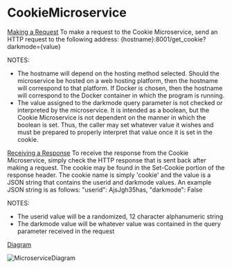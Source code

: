 # CookieMicroservice

<u>Making a Request</u>
To make a request to the Cookie Microservice, send an HTTP request to the following address:
{hostname}:8001/get_cookie?darkmode={value}

NOTES:
* The hostname will depend on the hosting method selected. Should the microservice be hosted on a web hosting platform, then the hostname will correspond to that platform. If Docker is chosen, then the hostname will correspond to the Docker container in which the program is running.
* The value assigned to the darkmode query parameter is not checked or interpreted by the microservice. It is intended as a boolean, but the Cookie Microservice is not dependent on the manner in which the boolean is set. Thus, the caller may set whatever value it wishes and must be prepared to properly interpret that value once it is set in the cookie.

<u>Receiving a Response</u>
To receive the response from the Cookie Microservice, simply check the HTTP response that is sent back after making a request. The cookie may be found in the Set-Cookie portion of the response header.
The cookie name is simply 'cookie' and the value is a JSON string that contains the userid and darkmode values. An example JSON string is as follows:
"userid": AjsJgh35has, "darkmode": False

NOTES:
* The userid value will be a randomized, 12 character alphanumeric string
* The darkmode value will be whatever value was contained in the query parameter received in the request

<u>Diagram</u>

![MicroserviceDiagram](https://github.com/MQuillian/CS361/assets/38482544/fc530a22-f4b4-43bc-bf9b-c7a0deb5a17d)
